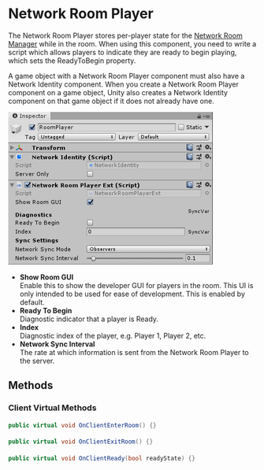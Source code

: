 # Network Room Player

The Network Room Player stores per-player state for the [Network Room Manager](/docs/components/network-room-manager) while in the room. When using this component, you need to write a script which allows players to indicate they are ready to begin playing, which sets the ReadyToBegin property.

A game object with a Network Room Player component must also have a Network Identity component. When you create a Network Room Player component on a game object, Unity also creates a Network Identity component on that game object if it does not already have one.

![Network Room Player](/img/components/NetworkRoomPlayer.png)
-   **Show Room GUI**  
    Enable this to show the developer GUI for players in the room. This UI is only intended to be used for ease of development. This is enabled by default.
-   **Ready To Begin**  
    Diagnostic indicator that a player is Ready.
-   **Index**  
    Diagnostic index of the player, e.g. Player 1, Player 2, etc.
-   **Network Sync Interval**  
    The rate at which information is sent from the Network Room Player to the server.

## Methods

### Client Virtual Methods

```cs
public virtual void OnClientEnterRoom() {}

public virtual void OnClientExitRoom() {}

public virtual void OnClientReady(bool readyState) {}
```
